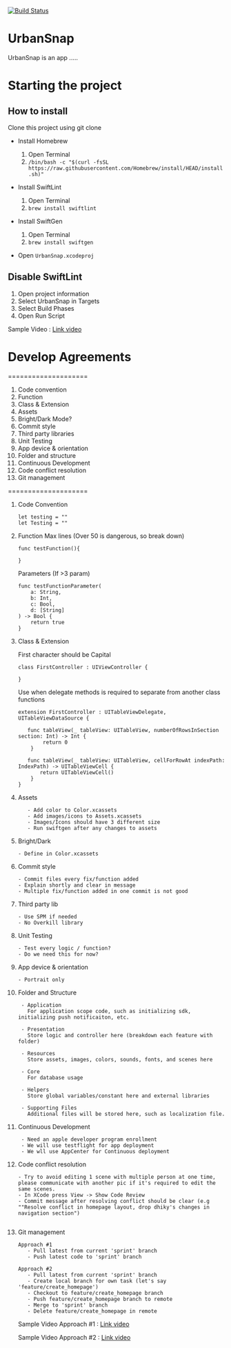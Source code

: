 [![Build Status](https://app.bitrise.io/app/b9c738734a979e5e/status.svg?token=nCeijkmPyoLB6CBCN0rwBA)](https://app.bitrise.io/app/b9c738734a979e5e)

# UrbanSnap 

UrbanSnap is an app .....


# Starting the project
## How to install

Clone this project using git clone

- Install Homebrew
    1. Open Terminal
    2. `/bin/bash -c "$(curl -fsSL https://raw.githubusercontent.com/Homebrew/install/HEAD/install.sh)"`
- Install SwiftLint
    1. Open Terminal
    2. `brew install swiftlint`
- Install SwiftGen
    1. Open Terminal
    2. `brew install swiftgen`

- Open `UrbanSnap.xcodeproj`

## Disable SwiftLint
1. Open project information
2. Select UrbanSnap in Targets
3. Select Build Phases
4. Open Run Script

Sample Video : [Link video](https://www.dropbox.com/s/gxt0bzlfr6ga2mj/codestyling.mov?dl=0)

# Develop Agreements
====================

1. Code convention
2. Function
3. Class & Extension
4. Assets
5. Bright/Dark Mode?
6. Commit style
7. Third party libraries
8. Unit Testing
9. App device & orientation
10. Folder and structure
11. Continuous Development
12. Code conflict resolution
13. Git management


====================


1. Code Convention
   ```
   let testing = ""
   let Testing = ""
   ```

2. Function
   Max lines (Over 50 is dangerous, so break down)
   
   ```
   func testFunction(){
       
   }
   ```

   Parameters (If >3 param)
   ```
   func testFunctionParameter(
       a: String,
       b: Int,
       c: Bool,
       d: [String]
   ) -> Bool {
       return true
   }
   ```


3. Class & Extension

   First character should be Capital

      ```
      class FirstController : UIViewController {

      }
      ```

   Use when delegate methods is required to separate from another class functions
   
   ```
   extension FirstController : UITableViewDelegate, UITableViewDataSource {
   
      func tableView(_ tableView: UITableView, numberOfRowsInSection section: Int) -> Int {
           return 0
       }
       
      func tableView(_ tableView: UITableView, cellForRowAt indexPath: IndexPath) -> UITableViewCell {
          return UITableViewCell()
       }
   }
   ```

4. Assets
    ```
       - Add color to Color.xcassets
       - Add images/icons to Assets.xcassets
       - Images/Icons should have 3 different size
       - Run swiftgen after any changes to assets
    ```
5. Bright/Dark
   ```
   - Define in Color.xcassets
    ```
6. Commit style
   ```
   - Commit files every fix/function added
   - Explain shortly and clear in message
   - Multiple fix/function added in one commit is not good
    ```
7. Third party lib
    ```
   - Use SPM if needed
   - No Overkill library
    ```
8. Unit Testing
   ```
   - Test every logic / function?
   - Do we need this for now?
   ```
9. App device & orientation
    ```
   - Portrait only
   
   ```
10.  Folder and Structure

       ```
        - Application
          For application scope code, such as initializing sdk, initializing push notificaiton, etc.

        - Presentation
          Store logic and controller here (breakdown each feature with folder)

        - Resources
          Store assets, images, colors, sounds, fonts, and scenes here

        - Core
          For database usage

        - Helpers
          Store global variables/constant here and external libraries

        - Supporting Files
          Additional files will be stored here, such as localization file.

       ```

11. Continuous Development
    ```
     - Need an apple developer program enrollment
     - We will use testflight for app deployment
     - We wll use AppCenter for Continuous deployment   
    ```
    
12. Code conflict resolution
    ```
    - Try to avoid editing 1 scene with multiple person at one time, please communicate with another pic if it's required to edit the same scenes.
    - In XCode press View -> Show Code Review
    - Commit message after resolving conflict should be clear (e.g ""Resolve conflict in homepage layout, drop dhiky's changes in navigation section")
 
    ```
    
13. Git management
    ```
    Approach #1
       - Pull latest from current 'sprint' branch
       - Push latest code to 'sprint' branch

    Approach #2
       - Pull latest from current 'sprint' branch
       - Create local branch for own task (let's say 'feature/create_homepage')
       - Checkout to feature/create_homepage branch
       - Push feature/create_homepage branch to remote 
       - Merge to 'sprint' branch
       - Delete feature/create_homepage in remote
    ```  

    Sample Video Approach #1 : [Link video](https://www.dropbox.com/s/kmv9iukemcloxho/git%20simple%20collab.mov?dl=0)

    Sample Video Approach #2 : [Link video](https://www.dropbox.com/s/0qs8r3gx228yv5d/git%20feature%20collab.mov?dl=0)



